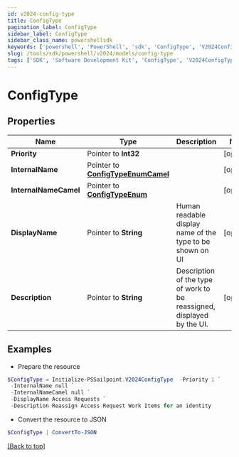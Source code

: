 ```yaml
---
id: v2024-config-type
title: ConfigType
pagination_label: ConfigType
sidebar_label: ConfigType
sidebar_class_name: powershellsdk
keywords: ['powershell', 'PowerShell', 'sdk', 'ConfigType', 'V2024ConfigType'] 
slug: /tools/sdk/powershell/v2024/models/config-type
tags: ['SDK', 'Software Development Kit', 'ConfigType', 'V2024ConfigType']
---
```



# ConfigType

## Properties

Name | Type | Description | Notes
------------ | ------------- | ------------- | -------------
**Priority** |  Pointer to **Int32** |  | [optional] 
**InternalName** |  Pointer to [**ConfigTypeEnumCamel**](config-type-enum-camel) |  | [optional] 
**InternalNameCamel** |  Pointer to [**ConfigTypeEnum**](config-type-enum) |  | [optional] 
**DisplayName** |  Pointer to **String** | Human readable display name of the type to be shown on UI | [optional] 
**Description** |  Pointer to **String** | Description of the type of work to be reassigned, displayed by the UI. | [optional] 

## Examples

- Prepare the resource
```powershell
$ConfigType = Initialize-PSSailpoint.V2024ConfigType  -Priority 1 `
 -InternalName null `
 -InternalNameCamel null `
 -DisplayName Access Requests `
 -Description Reassign Access Request Work Items for an identity
```

- Convert the resource to JSON
```powershell
$ConfigType | ConvertTo-JSON
```


[[Back to top]](#) 

